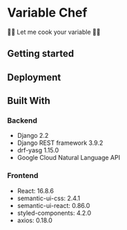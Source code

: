 # Variable Chef

👨‍🍳 Let me cook your variable 👩‍🍳

## Getting started

## Deployment

## Built With

### Backend

* Django 2.2
* Django REST framework 3.9.2
* drf-yasg 1.15.0
* Google Cloud Natural Language API

### Frontend
* React: 16.8.6
* semantic-ui-css: 2.4.1
* semantic-ui-react: 0.86.0
* styled-components: 4.2.0
* axios: 0.18.0
